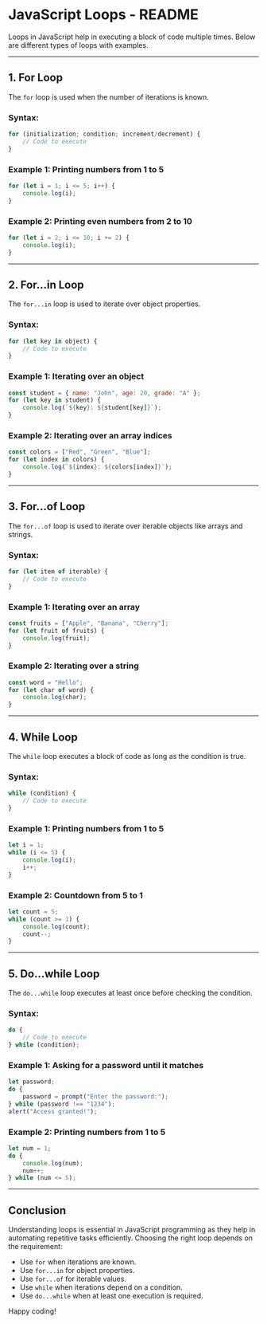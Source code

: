 # JavaScript Loops - README

Loops in JavaScript help in executing a block of code multiple times. Below are different types of loops with examples.

---

## 1. For Loop
The `for` loop is used when the number of iterations is known.

### Syntax:
```js
for (initialization; condition; increment/decrement) {
    // Code to execute
}
```

### Example 1: Printing numbers from 1 to 5
```js
for (let i = 1; i <= 5; i++) {
    console.log(i);
}
```

### Example 2: Printing even numbers from 2 to 10
```js
for (let i = 2; i <= 10; i += 2) {
    console.log(i);
}
```

---

## 2. For...in Loop
The `for...in` loop is used to iterate over object properties.

### Syntax:
```js
for (let key in object) {
    // Code to execute
}
```

### Example 1: Iterating over an object
```js
const student = { name: "John", age: 20, grade: "A" };
for (let key in student) {
    console.log(`${key}: ${student[key]}`);
}
```

### Example 2: Iterating over an array indices
```js
const colors = ["Red", "Green", "Blue"];
for (let index in colors) {
    console.log(`${index}: ${colors[index]}`);
}
```

---

## 3. For...of Loop
The `for...of` loop is used to iterate over iterable objects like arrays and strings.

### Syntax:
```js
for (let item of iterable) {
    // Code to execute
}
```

### Example 1: Iterating over an array
```js
const fruits = ["Apple", "Banana", "Cherry"];
for (let fruit of fruits) {
    console.log(fruit);
}
```

### Example 2: Iterating over a string
```js
const word = "Hello";
for (let char of word) {
    console.log(char);
}
```

---

## 4. While Loop
The `while` loop executes a block of code as long as the condition is true.

### Syntax:
```js
while (condition) {
    // Code to execute
}
```

### Example 1: Printing numbers from 1 to 5
```js
let i = 1;
while (i <= 5) {
    console.log(i);
    i++;
}
```

### Example 2: Countdown from 5 to 1
```js
let count = 5;
while (count >= 1) {
    console.log(count);
    count--;
}
```

---

## 5. Do...while Loop
The `do...while` loop executes at least once before checking the condition.

### Syntax:
```js
do {
    // Code to execute
} while (condition);
```

### Example 1: Asking for a password until it matches
```js
let password;
do {
    password = prompt("Enter the password:");
} while (password !== "1234");
alert("Access granted!");
```

### Example 2: Printing numbers from 1 to 5
```js
let num = 1;
do {
    console.log(num);
    num++;
} while (num <= 5);
```

---

## Conclusion
Understanding loops is essential in JavaScript programming as they help in automating repetitive tasks efficiently. Choosing the right loop depends on the requirement:
- Use `for` when iterations are known.
- Use `for...in` for object properties.
- Use `for...of` for iterable values.
- Use `while` when iterations depend on a condition.
- Use `do...while` when at least one execution is required.

Happy coding!


